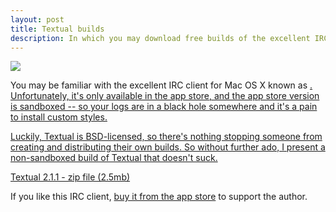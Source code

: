 ```yaml
---
layout: post
title: Textual builds
description: In which you may download free builds of the excellent IRC client, Textual.
---
```


<img src="/images/textual_screenshot.png">

You may be familiar with the excellent IRC client for Mac OS X known as <a href="http://www.codeux.com/textual/">. Unfortunately, it's only available in the app store, and the app store version is sandboxed -- so your logs are in a black hole somewhere and it's a pain to install custom styles.

Luckily, Textual is BSD-licensed, so there's nothing stopping someone from creating and distributing their own builds. So without further ado, I present a non-sandboxed build of Textual that doesn't suck.

<a href="/assets/files/textual/Textual-2.1.1.zip">Textual 2.1.1 - zip file (2.5mb)</a>

If you like this IRC client, <a href="http://itunes.apple.com/us/app/textual-irc-client/id403012667?mt=12">buy it from the app store</a> to support the author.

